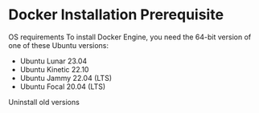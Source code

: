 Docker Installation Prerequisite
===================================
OS requirements 
To install Docker Engine, you need the 64-bit version of one of these Ubuntu versions:
- Ubuntu Lunar 23.04
- Ubuntu Kinetic 22.10
- Ubuntu Jammy 22.04 (LTS)
- Ubuntu Focal 20.04 (LTS)

Uninstall old versions
